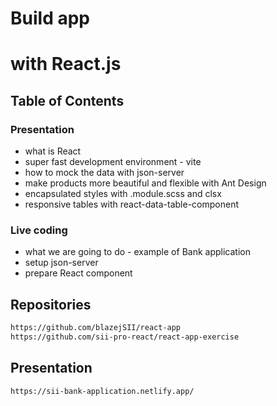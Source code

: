 # Build app <!-- .element: class="r-fit-text" class="ant" -->

# with React.js <!-- .element: class="r-fit-text" -->


## Table of Contents


### Presentation

- what is React
- super fast development environment - vite
- how to mock the data with json-server
- make products more beautiful and flexible with Ant Design
- encapsulated styles with .module.scss and clsx
- responsive tables with react-data-table-component


### Live coding

- what we are going to do - example of Bank application
- setup json-server
- prepare React component


## Repositories

```bash
https://github.com/blazejSII/react-app
https://github.com/sii-pro-react/react-app-exercise
```


## Presentation

```bash
https://sii-bank-application.netlify.app/
```
